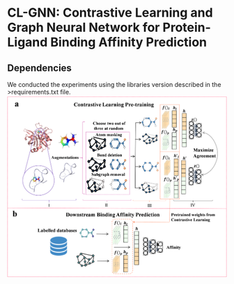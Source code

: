 # CL-GNN: Contrastive Learning and Graph Neural Network for Protein-Ligand Binding Affinity Prediction 
## Dependencies
We conducted the experiments using the libraries version described in the >requirements.txt file.
![image](https://github.com/Shaoruisun/CL-GNN/blob/main/Figure.png)

